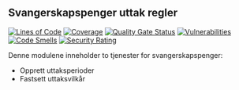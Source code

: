 Svangerskapspenger uttak regler
----------------------------
[![Lines of Code](https://sonarcloud.io/api/project_badges/measure?project=navikt_svp-uttak&metric=ncloc)](https://sonarcloud.io/summary/new_code?id=navikt_svp-uttak)
[![Coverage](https://sonarcloud.io/api/project_badges/measure?project=navikt_svp-uttak&metric=coverage)](https://sonarcloud.io/summary/new_code?id=navikt_svp-uttak)
[![Quality Gate Status](https://sonarcloud.io/api/project_badges/measure?project=navikt_svp-uttak&metric=alert_status)](https://sonarcloud.io/dashboard?id=navikt_svp-uttak)
[![Vulnerabilities](https://sonarcloud.io/api/project_badges/measure?project=navikt_svp-uttak&metric=vulnerabilities)](https://sonarcloud.io/summary/new_code?id=navikt_svp-uttak)
[![Code Smells](https://sonarcloud.io/api/project_badges/measure?project=navikt_svp-uttak&metric=code_smells)](https://sonarcloud.io/summary/new_code?id=navikt_svp-uttak)
[![Security Rating](https://sonarcloud.io/api/project_badges/measure?project=navikt_svp-uttak&metric=security_rating)](https://sonarcloud.io/summary/new_code?id=navikt_svp-uttak)


Denne modulene inneholder to tjenester for svangerskapspenger:
* Opprett uttaksperioder
* Fastsett uttaksvilkår


